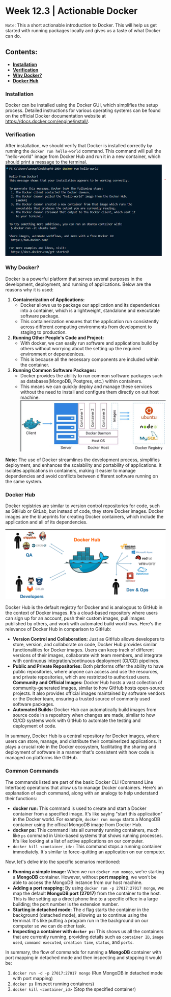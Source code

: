 # Week 12.3 | Actionable Docker

`Note`: This a short actionable introduction to Docker. This will help us get started with running packages locally and gives us a taste of what Docker can do.

## Contents:
- [**Installation**](#installation)
- [**Verification**](#verification)
- [**Why Docker?**](#why-docker)
- [**Docker Hub**](#docker-hub)

### Installation
Docker can be installed using the Docker GUI, which simplifies the setup process. Detailed instructions for various operating systems can be found on the official Docker documentation website at https://docs.docker.com/engine/install/.

### Verification 
After installation, we should verify that Docker is installed correctly by running the `docker run hello-world` command. This command will pull the "hello-world" image from Docker Hub and run it in a new container, which should print a message to the terminal.
![](images/docker-hello-world-image.png)

### Why Docker?
Docker is a powerful platform that serves several purposes in the development, deployment, and running of applications. Below are the reasons why it is used:
1. **Containerization of Applications:** 
    - Docker allows us to package our application and its dependenices into a container, which is a lightweight, standalone and executable software package.
    - This containerization ensures that the application run consistently across different computing environments from development to staging to production.
2. **Running Other People's Code and Project:**
    - With docker, we can easily run software and applications build by others without worrying about the setting up the required environment or dependenices.
    - This is because all the necessary components are included within the container.
3. **Running Common Software Packages:**
    - Docker provides the ability to run common software packages such as databases(MongoDB, Postgres, etc.) within containers.
    - This means we can quickly deploy and manage these services without the need  to install and configure them directly on out host machine.
![](images/docker-architecture.png)

**Note:** The use of Docker streamlines the development process, simplifies deployment, and enhances the scalability and portability of applications. It isolates applications in containers, making it easier to manage dependencies and avoid conflicts between different software running on the same system. 

### Docker Hub
Docker registries are similar to version control repositories for code, such as GitHub or GitLab, but instead of code, they store Docker images. Docker images are the blueprints for creating Docker containers, which include the application and all of its dependencies.

![](images/docker-hub.png)

Docker Hub is the default registry for Docker and is analogous to GitHub in the context of Docker images. It's a cloud-based repository where users can sign up for an account, push their custom images, pull images published by others, and work with automated build workflows. 
Here's the relevance of Docker Hub in comparison to GitHub:
- **Version Control and Collaboration:** Just as GitHub allows developers to store, version, and collaborate on code, Docker Hub provides similar functionalities for Docker images. Users can keep track of different versions of their images, collaborate with team members, and integrate with continuous integration/continuous deployment (CI/CD) pipelines.
- **Public and Private Repositories:** Both platforms offer the ability to have public repositories, where anyone can access and use the resources, and private repositories, which are restricted to authorized users.
**Community and Official Images:** Docker Hub hosts a vast collection of community-generated images, similar to how GitHub hosts open-source projects. It also provides official images maintained by software vendors or the Docker team, ensuring a trusted source of commonly used software packages.
- **Automated Builds:** Docker Hub can automatically build images from source code in a repository when changes are made, similar to how CI/CD systems work with GitHub to automate the testing and deployment of code.

In summary, Docker Hub is a central repository for Docker images, where users can store, manage, and distribute their containerized applications. It plays a crucial role in the Docker ecosystem, facilitating the sharing and deployment of software in a manner that's consistent with how code is managed on platforms like GitHub.

### Common Commands
The commands listed are part of the basic Docker CLI (Command Line Interface) operations that allow us to manage Docker containers. Here's an explanation of each command, along with an analogy to help understand their functions:

- **docker run:** This command is used to create and start a Docker container from a specified image. It's like saying "start this application" in the Docker world. For example, `docker run mongo` starts a MongoDB container using the offical MongoDB image from Docker Hub.
- **docker ps:** This command lists all currently running containers, much like `ps` command in Unix-based systems that shows running processes. It's like looking at a list of active applications on our computer.
- `docker kill <container_id>:` This command stops a running container immediately. It's similar to force-quitting an application on our computer.

Now, let's delve into the specific scenarios mentioned:
- **Running a simple image:**  When we run `docker run mongo`, we're starting a **MongoDB** container. However, without **port mapping**, we won't be able to access the MongoDB instance from our host machine.
- **Adding a port mapping:** By using `docker run -p 27017:27017 mongo`, we map the default **MongoDB port (27017)** from the container to the host. This is like setting up a direct phone line to a specific office in a large building; the port number is the extension number.
- **Starting in detached mode:** The `d` flag starts the container in the background (detached mode), allowing us to continue using the terminal. It's like putting a program run in the background on our computer so we can do other task.
- **Inspecting a container with `docker ps`:** This shows us all the containers that are currently running, providing details such as `container ID`, `image used`, `command executed`, `creation time`, `status`, and `ports`.

In summary, the flow of commands for running a **MongoDB** container with port mapping in detached mode and then inspecting and stopping it would be:
1. `docker run -d -p 27017:27017 mongo` (Run MongoDB in detached mode with port mapping)
2. `docker ps` (Inspect running containers)
3. `docker kill <container_id>` (Stop the specified container)